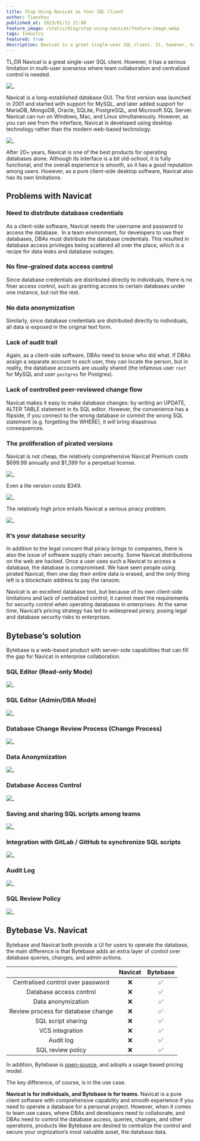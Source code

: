 ```yaml
---
title: Stop Using Navicat as Your SQL Client
author: Tianzhou
published_at: 2023/01/11 21:00
feature_image: /static/blog/stop-using-navicat/feature-image.webp
tags: Industry
featured: true
description: Navicat is a great single-user SQL client. It, however, has a serious limitation in multi-user scenarios where team collaboration and centralized control is needed. This is where Bytebase comes in, a tool that enables teams to collaborate on database management in a safe and secure way.
---
```



TL;DR Navicat is a great single-user SQL client. However, it has a serious limitation in multi-user scenarios where team collaboration and centralized control is needed.

![_](/static/blog/stop-using-navicat/navicat.webp)

Navicat is a long-established database GUI. The first version was launched in 2001 and started with support for MySQL, and later added support for MariaDB, MongoDB, Oracle, SQLite, PostgreSQL, and Microsoft SQL Server. Navicat can run on Windows, Mac, and Linux simultaneously. However, as you can see from the interface, Navicat is developed using desktop technology rather than the modern web-based technology.

![_](/static/blog/stop-using-navicat/navicat-interface.webp)

After 20+ years, Navicat is one of the best products for operating databases alone. Although its interface is a bit old-school, it is fully functional, and the overall experience is smooth, so it has a good reputation among users. However, as a pure client-side desktop software, Navicat also has its own limitations.

## Problems with Navicat

### Need to distribute database credentials

As a client-side software, Navicat needs the username and password to access the database.  In a team environment, for developers to use their databases, DBAs must distribute the database credentials. This resulted in database access privileges being scattered all over the place, which is a recipe for data leaks and database outages.

### No fine-grained data access control

Since database credentials are distributed directly to individuals, there is no finer access control, such as granting access to certain databases under one instance, but not the rest.

### No data anonymization

Similarly, since database credentials are distributed directly to individuals, all data is exposed in the original text form.

### Lack of audit trail

Again, as a client-side software, DBAs need to know who did what. If DBAs assign a separate account to each user, they can locate the person, but in reality, the database accounts are usually shared (the infamous user `root` for MySQL and user `postgres` for Postgres).

### Lack of controlled peer-reviewed change flow

Navicat makes it easy to make database changes: by writing an UPDATE, ALTER TABLE statement in its SQL editor. However, the convenience has a flipside, if you connect to the wrong database or commit the wrong SQL statement (e.g. forgetting the WHERE), it will bring disastrous consequences.

### The proliferation of pirated versions

Navicat is not cheap, the relatively comprehensive Navicat Premium costs $699.99 annually and $1,399 for a perpetual license.

![_](/static/blog/stop-using-navicat/navicat-premium-cost.webp)

Even a lite version costs $349.

![_](/static/blog/stop-using-navicat/navicat-lite-version.webp)

The relatively high price entails Navicat a serious piracy problem.

![_](/static/blog/stop-using-navicat/navicat-cracked.webp)

### It’s your database security

In addition to the legal concern that piracy brings to companies, there is also the issue of software supply chain security. Some Navicat distributions on the web are hacked. Once a user uses such a Navicat to access a database, the database is compromised.  We have seen people using pirated Navicat, then one day their entire data is erased, and the only thing left is a blockchain address to pay the ransom.

Navicat is an excellent database tool, but because of its own client-side limitations and lack of centralized control, it cannot meet the requirements for security control when operating databases in enterprises. At the same time, Navicat’s pricing strategy has led to widespread piracy, posing legal and database security risks to enterprises.

## Bytebase’s solution

Bytebase is a web-based product with server-side capabilities that can fill the gap for Navicat in enterprise collaboration.

### SQL Editor (Read-only Mode)

![_](/static/blog/stop-using-navicat/bytebase-sql-editor.webp)

### SQL Editor (Admin/DBA Mode)

![_](/static/blog/stop-using-navicat/bytebase-admin-mode.webp)

### Database Change Review Process (Change Process)

![_](/static/blog/stop-using-navicat/bytebase-change-process.webp)

### Data Anonymization

![_](/static/blog/stop-using-navicat/bytebase-data-anonymization.webp)

### Database Access Control

![_](/static/blog/stop-using-navicat/bytebase-access-control.webp)

### Saving and sharing SQL scripts among teams

![_](/static/blog/stop-using-navicat/bytebase-share-scripts.webp)

### Integration with GitLab / GitHub to synchronize SQL scripts

![_](/static/blog/stop-using-navicat/bytebase-vcs-integration.webp)

### Audit Log

![_](/static/blog/stop-using-navicat/bytebase-audit-log.webp)

### SQL Review Policy

![_](/static/blog/stop-using-navicat/bytebase-sql-review.webp)

## Bytebase Vs. Navicat

Bytebase and Navicat both provide a UI for users to operate the database, the main difference is that Bytebase adds an extra layer of control over database queries, changes, and admin actions.

|                                    | Navicat | Bytebase |
| :--------------------------------: | :-----: | :------: |
| Centralised control over password  | ❌       | ✅       |
| Database access control            | ❌       | ✅       |
| Data anonymization                 | ❌       | ✅       |
| Review process for database change | ❌       | ✅       |
| SQL script sharing                 | ❌       | ✅       |
| VCS integration                    | ❌       | ✅       |
| Audit log                          | ❌       | ✅       |
| SQL review policy                  | ❌       | ✅       |

In addition, Bytebase is [open-source](https://github.com/bytebase/bytebase), and adopts a usage based pricing model.

The key difference, of course, is in the use case.

**Navicat is for individuals, and Bytebase is for teams**. Navicat is a pure client software with comprehensive capability and smooth experience if you need to operate a database for a personal project. However, when it comes to team use cases, where DBAs and developers need to collaborate, and DBAs need to control the database access, queries, changes, and other operations, products like Bytebase are desired to centralize the control and secure your orgnization’s most valuable asset, the database data.